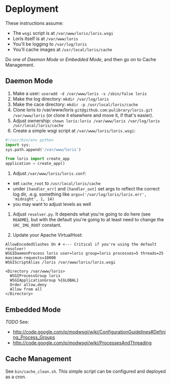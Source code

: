 Deployment
==========

These instructions assume:
 * The `wsgi` script is at `/var/www/loris/loris.wsgi`
 * Loris itself is at `/var/www/loris`
 * You'll be logging to `/var/log/loris`
 * You'll cache images at `/usr/local/loris/cache`

Do one of _Daemon Mode_ or _Embedded Mode_, and then go on to Cache Management.

Daemon Mode
-----------

 1. Make a user: `useradd -d /var/www/loris -s /sbin/false loris`
 1. Make the log directory: `mkdir /var/log/loris`
 1. Make the cace directory: `mkdir -p /usr/local/loris/cache`
 1. Clone loris to /var/www/loris `git@github.com:pulibrary/loris.git /var/www/loris` (or clone it elsewhere and move it, if that's easier).
 1. Adjust ownership: `chown loris:loris /var/www/loris /var/log/loris /usr/local/loris/cache`
 1. Create a simple wsgi script at `/var/www/loris/loris.wsgi`:

```python
#!/usr/bin/env python
import sys; 
sys.path.append('/var/www/loris')

from loris import create_app
application = create_app()

```

 1. Adjust `/var/www/loris/loris.conf`:
   * set `cache_root` to `/usr/local/loris/cache`
   * under `[handler_err]` and `[handler_out]` set args to reflect the correct log dir, .e.g. something like `args=('/var/log/loris/loris.err', 'midnight', 1, 14)`
   * you may want to adjust levels as well

1. Adjust `resolver.py`. It depends what you're going to do here (see `README`), but with the default you're going to at least need to change the `SRC_IMG_ROOT` constant.

1. Update your Apache VirtualHost:

```
AllowEncodedSlashes On # <--- Critical if you're using the default resolver!
WSGIDaemonProcess loris user=loris group=loris processes=5 threads=25 maximum-requests=10000
WSGIScriptAlias /loris /var/www/loris/loris.wsgi

<Directory /var/www/loris>
  WSGIProcessGroup loris
  WSGIApplicationGroup %{GLOBAL}
  Order allow,deny
  Allow from all
</Directory>
```

Embedded Mode
-------------

_TODO_ See: 
 * http://code.google.com/p/modwsgi/wiki/ConfigurationGuidelines#Defining_Process_Groups
 * http://code.google.com/p/modwsgi/wiki/ProcessesAndThreading

Cache Management
----------------
See `bin/cache_clean.sh`. This simple script can be configured and deployed as a cron.
